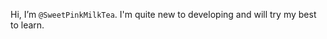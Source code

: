Hi, I’m `@SweetPinkMilkTea`. I'm quite new to developing and will try my best to learn.

<!---
SweetPinkMilkTea/SweetPinkMilkTea is a ✨ special ✨ repository because its `README.md` (this file) appears on your GitHub profile.
You can click the Preview link to take a look at your changes.
--->
